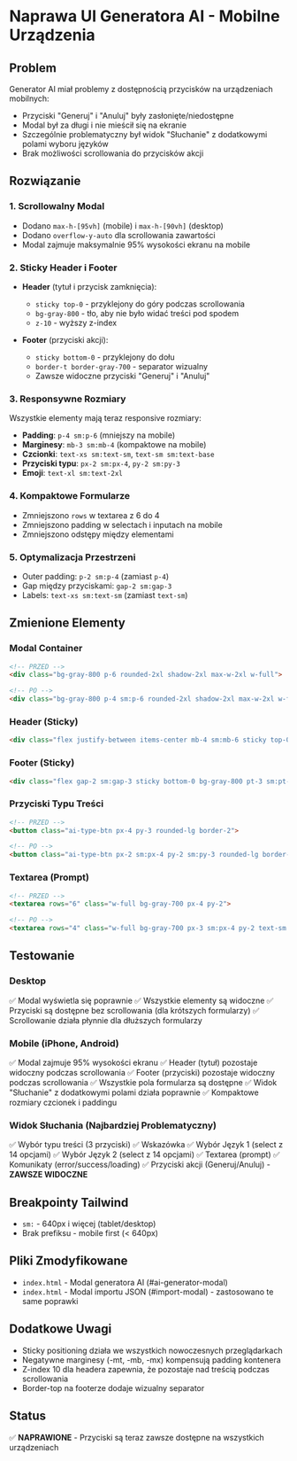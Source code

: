 # Naprawa UI Generatora AI - Mobilne Urządzenia

## Problem
Generator AI miał problemy z dostępnością przycisków na urządzeniach mobilnych:
- Przyciski "Generuj" i "Anuluj" były zasłonięte/niedostępne
- Modal był za długi i nie mieścił się na ekranie
- Szczególnie problematyczny był widok "Słuchanie" z dodatkowymi polami wyboru języków
- Brak możliwości scrollowania do przycisków akcji

## Rozwiązanie

### 1. **Scrollowalny Modal**
- Dodano `max-h-[95vh]` (mobile) i `max-h-[90vh]` (desktop)
- Dodano `overflow-y-auto` dla scrollowania zawartości
- Modal zajmuje maksymalnie 95% wysokości ekranu na mobile

### 2. **Sticky Header i Footer**
- **Header** (tytuł i przycisk zamknięcia):
  - `sticky top-0` - przyklejony do góry podczas scrollowania
  - `bg-gray-800` - tło, aby nie było widać treści pod spodem
  - `z-10` - wyższy z-index

- **Footer** (przyciski akcji):
  - `sticky bottom-0` - przyklejony do dołu
  - `border-t border-gray-700` - separator wizualny
  - Zawsze widoczne przyciski "Generuj" i "Anuluj"

### 3. **Responsywne Rozmiary**
Wszystkie elementy mają teraz responsive rozmiary:
- **Padding**: `p-4 sm:p-6` (mniejszy na mobile)
- **Marginesy**: `mb-3 sm:mb-4` (kompaktowe na mobile)
- **Czcionki**: `text-xs sm:text-sm`, `text-sm sm:text-base`
- **Przyciski typu**: `px-2 sm:px-4`, `py-2 sm:py-3`
- **Emoji**: `text-xl sm:text-2xl`

### 4. **Kompaktowe Formularze**
- Zmniejszono `rows` w textarea z 6 do 4
- Zmniejszono padding w selectach i inputach na mobile
- Zmniejszono odstępy między elementami

### 5. **Optymalizacja Przestrzeni**
- Outer padding: `p-2 sm:p-4` (zamiast `p-4`)
- Gap między przyciskami: `gap-2 sm:gap-3`
- Labels: `text-xs sm:text-sm` (zamiast `text-sm`)

## Zmienione Elementy

### Modal Container
```html
<!-- PRZED -->
<div class="bg-gray-800 p-6 rounded-2xl shadow-2xl max-w-2xl w-full">

<!-- PO -->
<div class="bg-gray-800 p-4 sm:p-6 rounded-2xl shadow-2xl max-w-2xl w-full max-h-[95vh] sm:max-h-[90vh] overflow-y-auto">
```

### Header (Sticky)
```html
<div class="flex justify-between items-center mb-4 sm:mb-6 sticky top-0 bg-gray-800 pb-2 -mt-4 sm:-mt-6 pt-4 sm:pt-6 z-10">
```

### Footer (Sticky)
```html
<div class="flex gap-2 sm:gap-3 sticky bottom-0 bg-gray-800 pt-3 sm:pt-4 -mb-4 sm:-mb-6 pb-4 sm:pb-6 -mx-4 sm:-mx-6 px-4 sm:px-6 border-t border-gray-700 mt-4">
```

### Przyciski Typu Treści
```html
<!-- PRZED -->
<button class="ai-type-btn px-4 py-3 rounded-lg border-2">

<!-- PO -->
<button class="ai-type-btn px-2 sm:px-4 py-2 sm:py-3 rounded-lg border-2">
```

### Textarea (Prompt)
```html
<!-- PRZED -->
<textarea rows="6" class="w-full bg-gray-700 px-4 py-2">

<!-- PO -->
<textarea rows="4" class="w-full bg-gray-700 px-3 sm:px-4 py-2 text-sm sm:text-base">
```

## Testowanie

### Desktop
✅ Modal wyświetla się poprawnie
✅ Wszystkie elementy są widoczne
✅ Przyciski są dostępne bez scrollowania (dla krótszych formularzy)
✅ Scrollowanie działa płynnie dla dłuższych formularzy

### Mobile (iPhone, Android)
✅ Modal zajmuje 95% wysokości ekranu
✅ Header (tytuł) pozostaje widoczny podczas scrollowania
✅ Footer (przyciski) pozostaje widoczny podczas scrollowania
✅ Wszystkie pola formularza są dostępne
✅ Widok "Słuchanie" z dodatkowymi polami działa poprawnie
✅ Kompaktowe rozmiary czcionek i paddingu

### Widok Słuchania (Najbardziej Problematyczny)
✅ Wybór typu treści (3 przyciski)
✅ Wskazówka
✅ Wybór Język 1 (select z 14 opcjami)
✅ Wybór Język 2 (select z 14 opcjami)
✅ Textarea (prompt)
✅ Komunikaty (error/success/loading)
✅ Przyciski akcji (Generuj/Anuluj) - **ZAWSZE WIDOCZNE**

## Breakpointy Tailwind
- `sm:` - 640px i więcej (tablet/desktop)
- Brak prefiksu - mobile first (< 640px)

## Pliki Zmodyfikowane
- `index.html` - Modal generatora AI (#ai-generator-modal)
- `index.html` - Modal importu JSON (#import-modal) - zastosowano te same poprawki

## Dodatkowe Uwagi
- Sticky positioning działa we wszystkich nowoczesnych przeglądarkach
- Negatywne marginesy (-mt, -mb, -mx) kompensują padding kontenera
- Z-index 10 dla headera zapewnia, że pozostaje nad treścią podczas scrollowania
- Border-top na footerze dodaje wizualny separator

## Status
✅ **NAPRAWIONE** - Przyciski są teraz zawsze dostępne na wszystkich urządzeniach

